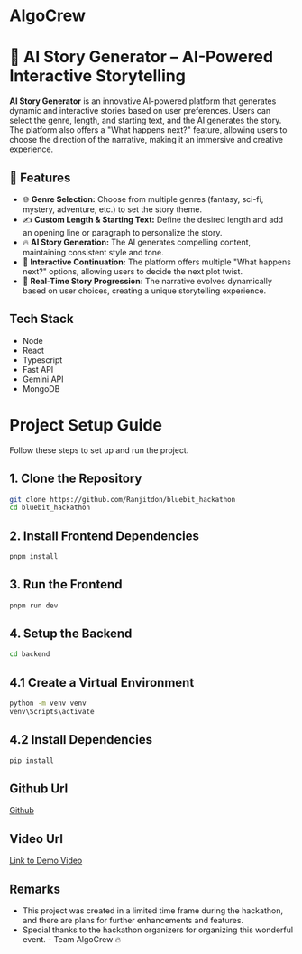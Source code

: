 # AlgoCrew
# 🌟 **AI Story Generator** – AI-Powered Interactive Storytelling  
**AI Story Generator** is an innovative AI-powered platform that generates dynamic and interactive stories based on user preferences. Users can select the genre, length, and starting text, and the AI generates the story. The platform also offers a "What happens next?" feature, allowing users to choose the direction of the narrative, making it an immersive and creative experience.  

## 🚀 **Features**  
- 🌐 **Genre Selection:** Choose from multiple genres (fantasy, sci-fi, mystery, adventure, etc.) to set the story theme.  
- ✍️ **Custom Length & Starting Text:** Define the desired length and add an opening line or paragraph to personalize the story.  
- 🔥 **AI Story Generation:** The AI generates compelling content, maintaining consistent style and tone.  
- 🔗 **Interactive Continuation:** The platform offers multiple "What happens next?" options, allowing users to decide the next plot twist.  
- 🎥 **Real-Time Story Progression:** The narrative evolves dynamically based on user choices, creating a unique storytelling experience.  

## Tech Stack
- Node
- React
- Typescript
- Fast API
- Gemini API
- MongoDB

# Project Setup Guide

Follow these steps to set up and run the project.

## 1. Clone the Repository  
```sh
git clone https://github.com/Ranjitdon/bluebit_hackathon
cd bluebit_hackathon
```
## 2. Install Frontend Dependencies
```sh
pnpm install
```

## 3. Run the Frontend
```sh
pnpm run dev
```

## 4. Setup the Backend
```sh
cd backend
```
## 4.1 Create a Virtual Environment
```sh
python -m venv venv
venv\Scripts\activate
```

## 4.2 Install Dependencies
```sh
pip install
```

## Github Url 
[Github](https://github.com/Ranjitdon/bluebit_hackathon)

## Video Url
[Link to Demo Video](https://drive.google.com/drive/folders/1HzMz6MYBO3wbDz5HyyjIYKTpkzygkYK_?usp=drive_link)

## Remarks
- This project was created in a limited time frame during the hackathon, and there are plans for further enhancements and features.
- Special thanks to the hackathon organizers for organizing this wonderful event. - Team AlgoCrew 🔥
